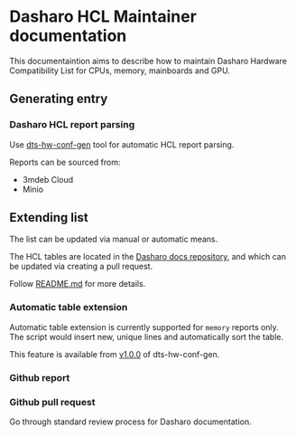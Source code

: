 # Dasharo HCL Maintainer documentation

This documentaintion aims to describe how to maintain Dasharo Hardware
Compatibility List for CPUs, memory, mainboards and GPU.

## Generating entry

### Dasharo HCL report parsing

Use [dts-hw-conf-gen](https://github.com/Dasharo/dts-hw-conf-gen) tool for
automatic HCL report parsing.

Reports can be sourced from:
- 3mdeb Cloud
- Minio

## Extending list

The list can be updated via manual or automatic means.

The HCL tables are located in the [Dasharo docs
repository](https://github.com/Dasharo/docs/tree/master/docs/resources/hcl), and
which can be updated via creating a pull request.

Follow [README.md](https://github.com/Dasharo/dts-hw-conf-gen) for more details.

### Automatic table extension

Automatic table extension is currently supported for `memory` reports only. The
script would insert new, unique lines and automatically sort the table.

This feature is available from
[v1.0.0](https://github.com/Dasharo/dts-hw-conf-gen/releases/tag/v1.0.0) of
dts-hw-conf-gen.

### Github report

<!--
Current template for adding HCL report over Github issue is way too complex.
Nobody will waste time doing that.
-->

### Github pull request

Go through standard review process for Dasharo documentation.

